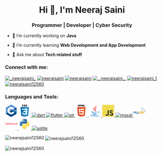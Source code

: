 <h1 align="center">Hi 👋, I'm Neeraj Saini</h1>
<h3 align="center">Programmer | Developer | Cyber Security</h3>



- 🔭 I’m currently working on **Java**

- 🌱 I’m currently learning **Web Development and App Development**

- 💬 Ask me about **Tech related stuff**

<h3 align="left">Connect with me:</h3>
<p align="left">
<a href="https://twitter.com/_neerajsaini_" target="blank"><img align="center" src="https://cdn.jsdelivr.net/npm/simple-icons@3.0.1/icons/twitter.svg" alt="_neerajsaini_" height="30" width="40" /></a>
<a href="https://www.linkedin.com/in/neeraj-saini/" target="blank"><img align="center" src="https://cdn.jsdelivr.net/npm/simple-icons@3.0.1/icons/linkedin.svg" alt="neerajsaini" height="30" width="40" /></a>
<a href="https://www.facebook.com/profile.php?id=100040132968284" target="blank"><img align="center" src="https://cdn.jsdelivr.net/npm/simple-icons@3.0.1/icons/facebook.svg" alt="neerajsaini" height="30" width="40" /></a>
<a href="https://instagram.com/_.neerajsaini._" target="blank"><img align="center" src="https://cdn.jsdelivr.net/npm/simple-icons@3.0.1/icons/instagram.svg" alt="_.neerajsaini._" height="30" width="40" /></a>
<a href="https://www.codechef.com/users/neerajsaini_1" target="blank"><img align="center" src="https://cdn.jsdelivr.net/npm/simple-icons@3.1.0/icons/codechef.svg" alt="neerajsaini_1" height="30" width="40" /></a>
<a href="https://www.hackerrank.com/neerajsaini12560" target="blank"><img align="center" src="https://cdn.jsdelivr.net/npm/simple-icons@3.0.1/icons/hackerrank.svg" alt="neerajsaini12560" height="30" width="40" /></a>
</p>

<h3 align="left">Languages and Tools:</h3>
<p align="left">  <img src="https://raw.githubusercontent.com/devicons/devicon/master/icons/cplusplus/cplusplus-original.svg" alt="cplusplus" width="40" height="40"/> </a> <a href="https://www.w3schools.com/css/" target="_blank"> <img src="https://raw.githubusercontent.com/devicons/devicon/master/icons/css3/css3-original-wordmark.svg" alt="css3" width="40" height="40"/> </a> <a href="https://dart.dev" target="_blank"> <img src="https://www.vectorlogo.zone/logos/dartlang/dartlang-icon.svg" alt="dart" width="40" height="40"/> </a> <a href="https://flutter.dev" target="_blank"> <img src="https://www.vectorlogo.zone/logos/flutterio/flutterio-icon.svg" alt="flutter" width="40" height="40"/> </a> <a href="https://git-scm.com/" target="_blank"> <img src="https://www.vectorlogo.zone/logos/git-scm/git-scm-icon.svg" alt="git" width="40" height="40"/> </a> <a href="https://www.w3.org/html/" target="_blank"> <img src="https://raw.githubusercontent.com/devicons/devicon/master/icons/html5/html5-original-wordmark.svg" alt="html5" width="40" height="40"/> </a> <a href="https://www.java.com" target="_blank"> <img src="https://raw.githubusercontent.com/devicons/devicon/master/icons/java/java-original.svg" alt="java" width="40" height="40"/> </a> <a href="https://developer.mozilla.org/en-US/docs/Web/JavaScript" target="_blank"> <img src="https://raw.githubusercontent.com/devicons/devicon/master/icons/javascript/javascript-original.svg" alt="javascript" width="40" height="40"/> </a> <a href="https://www.microsoft.com/en-us/sql-server" target="_blank"> <img src="https://cdn.worldvectorlogo.com/logos/microsoft-sql-server.svg" alt="mssql" width="40" height="40"/> </a> <a href="https://www.mysql.com/" target="_blank"> <img src="https://raw.githubusercontent.com/devicons/devicon/master/icons/mysql/mysql-original-wordmark.svg" alt="mysql" width="40" height="40"/> </a> <a href="https://www.oracle.com/" target="_blank"> <img src="https://raw.githubusercontent.com/devicons/devicon/master/icons/oracle/oracle-original.svg" alt="oracle" width="40" height="40"/> </a> <a href="https://www.python.org" target="_blank"> <img src="https://raw.githubusercontent.com/devicons/devicon/master/icons/python/python-original.svg" alt="python" width="40" height="40"/> </a> <a href="https://www.sqlite.org/" target="_blank"> <img src="https://www.vectorlogo.zone/logos/sqlite/sqlite-icon.svg" alt="sqlite" width="40" height="40"/> </a> </p>

<p><img align="left" src="https://github-readme-stats.vercel.app/api/top-langs?username=neerajsaini12560&show_icons=true&locale=en&layout=compact" alt="neerajsaini12560" /></p>

<p>&nbsp;<img align="center" src="https://github-readme-stats.vercel.app/api?username=neerajsaini12560&show_icons=true&locale=en" alt="neerajsaini12560" /></p>

<p><img align="center" src="https://github-readme-streak-stats.herokuapp.com/?user=neerajsaini12560&" alt="neerajsaini12560" /></p>
